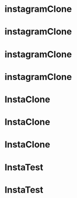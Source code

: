 # instagramClone
# instagramClone
# instagramClone
# instagramClone
# InstaClone
# InstaClone
# InstaClone
# InstaTest
# InstaTest
